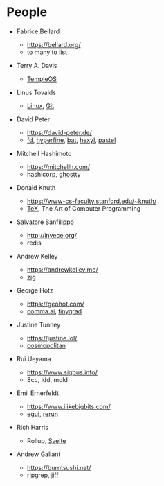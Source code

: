 # People

- Fabrice Bellard
  - <https://bellard.org/>
  - to many to list

- Terry A. Davis
  - [TempleOS](https://templeos.org/)

- Linus Tovalds
  - [Linux](https://www.kernel.org/), [Git](https://git-scm.com/)

- David Peter
  - <https://david-peter.de/>
  - [fd](https://github.com/sharkdp/fd), [hyperfine](https://github.com/sharkdp/hyperfine), [bat](https://github.com/sharkdp/bat), [hexyl](https://github.com/sharkdp/hexyl), [pastel](https://github.com/sharkdp/pastel)

- Mitchell Hashimoto
  - <https://mitchellh.com/>
  - hashicorp, [ghostty](https://ghostty.org/)

- Donald Knuth
  - <https://www-cs-faculty.stanford.edu/~knuth/>
  - [TeX](https://www.tug.org/), The Art of Computer Programming

- Salvatore Sanfilippo
  - <http://invece.org/>
  - redis

- Andrew Kelley
  - <https://andrewkelley.me/>
  - [zig](https://ziglang.org/)

- George Hotz
  - <https://geohot.com/>
  - [comma.ai](https://comma.ai/), [tinygrad](https://tinygrad.org/)

- Justine Tunney
  - <https://justine.lol/>
  - [cosmopolitan](https://justine.lol/cosmopolitan/)

- Rui Ueyama
  - <https://www.sigbus.info/>
  - 8cc, ldd, mold

- Emil Ernerfeldt
  - <https://www.ilikebigbits.com/>
  - [egui](https://www.egui.rs/), [rerun](https://rerun.io/)

- Rich Harris
  - Rollup, [Svelte](https://svelte.dev/)

- Andrew Gallant
  - <https://burntsushi.net/>
  - [ripgrep](https://github.com/BurntSushi/ripgrep), [jiff](https://github.com/BurntSushi/jiff)

